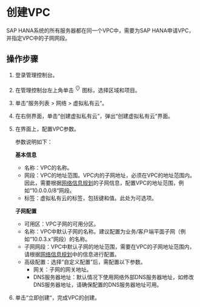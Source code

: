 # 创建VPC<a name="saphana_02_0019"></a>

SAP HANA系统的所有服务器都在同一个VPC中，需要为SAP  HANA申请VPC，并指定VPC中的子网网段。

## 操作步骤<a name="section5117508820456"></a>

1.  登录管理控制台。
2.  在管理控制台左上角单击![](figures/icon-region.png)图标，选择区域和项目。
3.  单击“服务列表 \> 网络 \> 虚拟私有云“。
4.  在右侧界面，单击“创建虚拟私有云“，弹出“创建虚拟私有云“界面。
5.  在界面上，配置VPC参数。

    参数说明如下：

    **基本信息**

    -   名称：VPC的名称。
    -   网段：VPC的地址范围。VPC内的子网地址，必须在VPC的地址范围内。因此，需要根据[网络信息规划](网络信息规划.md)的子网信息，配置VPC的地址范围，例如“10.0.0.0/8“网段。
    -   标签：虚拟私有云的标签，包括键和值。此处为可选项。

    **子网配置**

    -   可用区：VPC子网的可用分区。
    -   名称：VPC中默认子网的名称。建议配置为业务/客户端平面子网（例如“10.0.3.x“网段）的名称。
    -   子网网段：VPC中默认子网的地址范围，需要在VPC的子网地址范围内，请根据[网络信息规划](网络信息规划.md)中的信息进行配置。
    -   高级配置：选择“自定义配置”后，需配置以下参数。
        -   网关：子网的网关地址。
        -   DNS服务器地址：默认情况下使用网络外部DNS服务器地址，如修改DNS服务器地址，请确保配置的DNS服务器地址可用。


6.  单击“立即创建“，完成VPC的创建。

